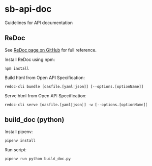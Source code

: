 # sb-api-doc
Guidelines for API documentation


## ReDoc

See [ReDoc page on GitHub](https://github.com/Rebilly/ReDoc) for full reference.

Install ReDoc using npm:

    npm install

Build html from Open API Specification:

    redoc-cli bundle [oasfile.[yaml|json]] [--options.[optionName]]

Serve html from Open API Specification:

    redoc-cli serve [oasfile.[yaml|json]] -w [--options.[optionName]]


## build_doc (python)

Install pipenv:

    pipenv install

Run script:

    pipenv run python build_doc.py
